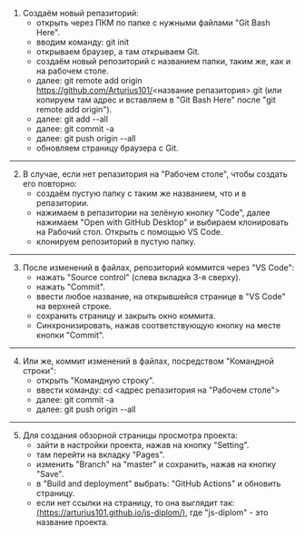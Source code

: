 1. Создаём новый репазиторий:
    - открыть через ПКМ по папке с нужными файлами "Git Bash Here".
    - вводим команду: git init
    - открываем браузер, а там открываем Git.
    - создаём новый репозиторий с названием папки, таким же, как и на рабочем столе.
    - далее: git remote add origin https://github.com/Arturius101/<название репазитория>.git (или копируем там адрес и вставляем в "Git Bash Here" после "git remote add origin").
    - далее: git add --all
    - далее: git commit -a
    - далее: git push origin --all
    - обновляем страницу браузера с Git.
_________________________________________

2. В случае, если нет репазитория на "Рабочем столе", чтобы создать его повторно:
    - создаём пустую папку с таким же названием, что и в репазитории.
    - нажимаем в репазитории на зелёную кнопку "Code", далее нажимаем "Open with GitHub Desktop" и выбираем клонировать на Рабочий стол. Открыть с помощью VS Code.
    - клонируем репозиторий в пустую папку.
_________________________________________

3. После изменений в файлах, репозиторий коммится через "VS Code":
    - нажать "Source control" (слева вкладка 3-я сверху).
    - нажать "Commit".
    - ввести любое название, на открывшейся странице в "VS Code" на верхней строке.
    - сохранить страницу и закрыть окно коммита.
    - Синхронизировать, нажав соответствующую кнопку на месте кнопки "Commit".
__________________________________________

4. Или же, коммит изменений в файлах, посредством "Командной строки":
    - открыть "Командную строку".
    - ввести команду: cd <адрес репазитория на "Рабочем столе">
    - далее: git commit -a
    - далее: git push origin --all
_________________________________________

5. Для создания обзорной страницы просмотра проекта:
    - зайти в настройки проекта, нажав на кнопку "Setting".
    - там перейти на вкладку "Pages".
    - изменить "Branch" на "master" и сохранить, нажав на кнопку "Save".
    - в "Build and deployment" выбрать: "GitHub Actions" и обновить страницу.
    - если нет ссылки на страницу, то она выглядит так: [(https://arturius101.github.io/js-diplom/)](https://arturius101.github.io/js-diplom/), где "js-diplom" - это название проекта.
